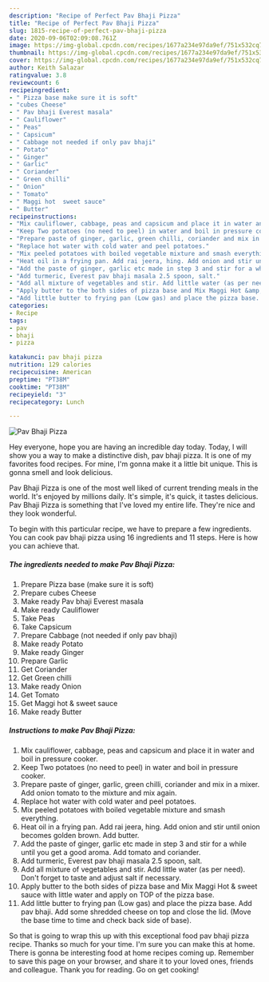 ```yaml
---
description: "Recipe of Perfect Pav Bhaji Pizza"
title: "Recipe of Perfect Pav Bhaji Pizza"
slug: 1815-recipe-of-perfect-pav-bhaji-pizza
date: 2020-09-06T02:09:08.761Z
image: https://img-global.cpcdn.com/recipes/1677a234e97da9ef/751x532cq70/pav-bhaji-pizza-recipe-main-photo.jpg
thumbnail: https://img-global.cpcdn.com/recipes/1677a234e97da9ef/751x532cq70/pav-bhaji-pizza-recipe-main-photo.jpg
cover: https://img-global.cpcdn.com/recipes/1677a234e97da9ef/751x532cq70/pav-bhaji-pizza-recipe-main-photo.jpg
author: Keith Salazar
ratingvalue: 3.8
reviewcount: 6
recipeingredient:
- " Pizza base make sure it is soft"
- "cubes Cheese"
- " Pav bhaji Everest masala"
- " Cauliflower"
- " Peas"
- " Capsicum"
- " Cabbage not needed if only pav bhaji"
- " Potato"
- " Ginger"
- " Garlic"
- " Coriander"
- " Green chilli"
- " Onion"
- " Tomato"
- " Maggi hot  sweet sauce"
- " Butter"
recipeinstructions:
- "Mix cauliflower, cabbage, peas and capsicum and place it in water and boil in pressure cooker."
- "Keep Two potatoes (no need to peel) in water and boil in pressure cooker."
- "Prepare paste of ginger, garlic, green chilli, coriander and mix in a mixer. Add onion tomato to the mixture and mix again."
- "Replace hot water with cold water and peel potatoes."
- "Mix peeled potatoes with boiled vegetable mixture and smash everything."
- "Heat oil in a frying pan. Add rai jeera, hing. Add onion and stir until onion becomes golden brown. Add butter."
- "Add the paste of ginger, garlic etc made in step 3 and stir for a while until you get a good aroma. Add tomato and coriander."
- "Add turmeric, Everest pav bhaji masala 2.5 spoon, salt."
- "Add all mixture of vegetables and stir. Add little water (as per need). Don&#39;t forget to taste and adjust salt if necessary."
- "Apply butter to the both sides of pizza base and Mix Maggi Hot &amp; sweet sauce with little water and apply on TOP of the pizza base."
- "Add little butter to frying pan (Low gas) and place the pizza base. Add pav bhaji. Add some shredded cheese on top and close the lid. (Move the base time to time and check back side of base)."
categories:
- Recipe
tags:
- pav
- bhaji
- pizza

katakunci: pav bhaji pizza 
nutrition: 129 calories
recipecuisine: American
preptime: "PT38M"
cooktime: "PT38M"
recipeyield: "3"
recipecategory: Lunch

---
```



![Pav Bhaji Pizza](https://img-global.cpcdn.com/recipes/1677a234e97da9ef/751x532cq70/pav-bhaji-pizza-recipe-main-photo.jpg)

Hey everyone, hope you are having an incredible day today. Today, I will show you a way to make a distinctive dish, pav bhaji pizza. It is one of my favorites food recipes. For mine, I'm gonna make it a little bit unique. This is gonna smell and look delicious.

Pav Bhaji Pizza is one of the most well liked of current trending meals in the world. It's enjoyed by millions daily. It's simple, it's quick, it tastes delicious. Pav Bhaji Pizza is something that I've loved my entire life. They're nice and they look wonderful.




To begin with this particular recipe, we have to prepare a few ingredients. You can cook pav bhaji pizza using 16 ingredients and 11 steps. Here is how you can achieve that.

<!--inarticleads1-->

##### The ingredients needed to make Pav Bhaji Pizza:

1. Prepare  Pizza base (make sure it is soft)
1. Prepare cubes Cheese
1. Make ready  Pav bhaji Everest masala
1. Make ready  Cauliflower
1. Take  Peas
1. Take  Capsicum
1. Prepare  Cabbage (not needed if only pav bhaji)
1. Make ready  Potato
1. Make ready  Ginger
1. Prepare  Garlic
1. Get  Coriander
1. Get  Green chilli
1. Make ready  Onion
1. Get  Tomato
1. Get  Maggi hot &amp; sweet sauce
1. Make ready  Butter




<!--inarticleads2-->

##### Instructions to make Pav Bhaji Pizza:

1. Mix cauliflower, cabbage, peas and capsicum and place it in water and boil in pressure cooker.
1. Keep Two potatoes (no need to peel) in water and boil in pressure cooker.
1. Prepare paste of ginger, garlic, green chilli, coriander and mix in a mixer. Add onion tomato to the mixture and mix again.
1. Replace hot water with cold water and peel potatoes.
1. Mix peeled potatoes with boiled vegetable mixture and smash everything.
1. Heat oil in a frying pan. Add rai jeera, hing. Add onion and stir until onion becomes golden brown. Add butter.
1. Add the paste of ginger, garlic etc made in step 3 and stir for a while until you get a good aroma. Add tomato and coriander.
1. Add turmeric, Everest pav bhaji masala 2.5 spoon, salt.
1. Add all mixture of vegetables and stir. Add little water (as per need). Don&#39;t forget to taste and adjust salt if necessary.
1. Apply butter to the both sides of pizza base and Mix Maggi Hot &amp; sweet sauce with little water and apply on TOP of the pizza base.
1. Add little butter to frying pan (Low gas) and place the pizza base. Add pav bhaji. Add some shredded cheese on top and close the lid. (Move the base time to time and check back side of base).




So that is going to wrap this up with this exceptional food pav bhaji pizza recipe. Thanks so much for your time. I'm sure you can make this at home. There is gonna be interesting food at home recipes coming up. Remember to save this page on your browser, and share it to your loved ones, friends and colleague. Thank you for reading. Go on get cooking!
